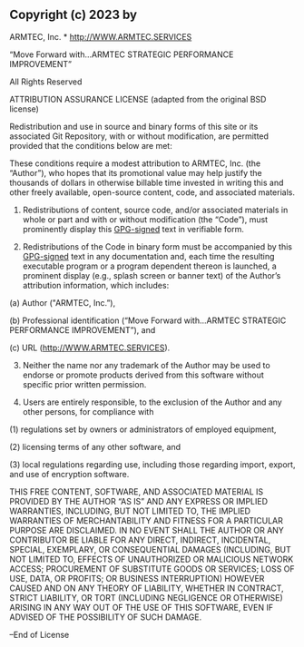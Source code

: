 
## Copyright (c) 2023 by

ARMTEC, Inc. * http://WWW.ARMTEC.SERVICES

“Move Forward with...ARMTEC STRATEGIC PERFORMANCE IMPROVEMENT”

All Rights Reserved

ATTRIBUTION ASSURANCE LICENSE (adapted from the original BSD license)

Redistribution and use in source and binary forms of this site or its associated Git Repository, with or without modification, are permitted provided that the conditions below are met:

These conditions require a modest attribution to ARMTEC, Inc. (the “Author”), who hopes that its promotional value may help justify the thousands of dollars in otherwise billable time invested in writing this and other freely available, open-source content, code, and associated materials.

1. Redistributions of content, source code, and/or associated materials in whole or part and with or without modification (the “Code”), must prominently display this [GPG-signed](https://www.gnupg.org/gph/en/manual/x135.html) text in verifiable form.

2. Redistributions of the Code in binary form must be accompanied by this [GPG-signed](https://www.gnupg.org/gph/en/manual/x135.html) text in any documentation and, each time the resulting executable program or a program dependent thereon is launched, a prominent display (e.g., splash screen or banner text) of the Author’s attribution information, which includes:

(a) Author ("ARMTEC, Inc.”),

(b) Professional identification (“Move Forward with...ARMTEC STRATEGIC PERFORMANCE IMPROVEMENT”), and

(c) URL (http://WWW.ARMTEC.SERVICES).

3. Neither the name nor any trademark of the Author may be used to endorse or promote products derived from this software without specific prior written permission.

4. Users are entirely responsible, to the exclusion of the Author and any other persons, for compliance with

(1) regulations set by owners or administrators of employed equipment,

(2) licensing terms of any other software, and

(3) local regulations regarding use, including those regarding import, export, and use of encryption software.

THIS FREE CONTENT, SOFTWARE, AND ASSOCIATED MATERIAL IS PROVIDED BY THE AUTHOR “AS IS” AND ANY EXPRESS OR IMPLIED WARRANTIES, INCLUDING, BUT NOT LIMITED TO, THE IMPLIED WARRANTIES OF MERCHANTABILITY AND FITNESS FOR A PARTICULAR PURPOSE ARE DISCLAIMED. IN NO EVENT SHALL THE AUTHOR OR ANY CONTRIBUTOR BE LIABLE FOR ANY DIRECT, INDIRECT, INCIDENTAL, SPECIAL, EXEMPLARY, OR CONSEQUENTIAL DAMAGES (INCLUDING, BUT NOT LIMITED TO, EFFECTS OF UNAUTHORIZED OR MALICIOUS NETWORK ACCESS; PROCUREMENT OF SUBSTITUTE GOODS OR SERVICES; LOSS OF USE, DATA, OR PROFITS; OR BUSINESS INTERRUPTION) HOWEVER CAUSED AND ON ANY THEORY OF LIABILITY, WHETHER IN CONTRACT, STRICT LIABILITY, OR TORT (INCLUDING NEGLIGENCE OR OTHERWISE) ARISING IN ANY WAY OUT OF THE USE OF THIS SOFTWARE, EVEN IF ADVISED OF THE POSSIBILITY OF SUCH DAMAGE.

–End of License


